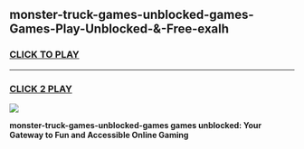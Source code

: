 
## monster-truck-games-unblocked-games-Games-Play-Unblocked-&-Free-exalh
<h3>
<a href="https://premium76.site?title=monster-truck-games-unblocked-games&ref=24A">CLICK TO PLAY</a></h3>
<hr>

<h3>
<a href="https://premium76.site?title=monster-truck-games-unblocked-games&ref=24A">CLICK 2 PLAY</a>
  
</h3>

<a href="https://premium76.site?title=monster-truck-games-unblocked-games&ref=24A"><img src="https://clearcache.store/games.png"></a>


**monster-truck-games-unblocked-games games unblocked: Your Gateway to Fun and Accessible Online Gaming**
